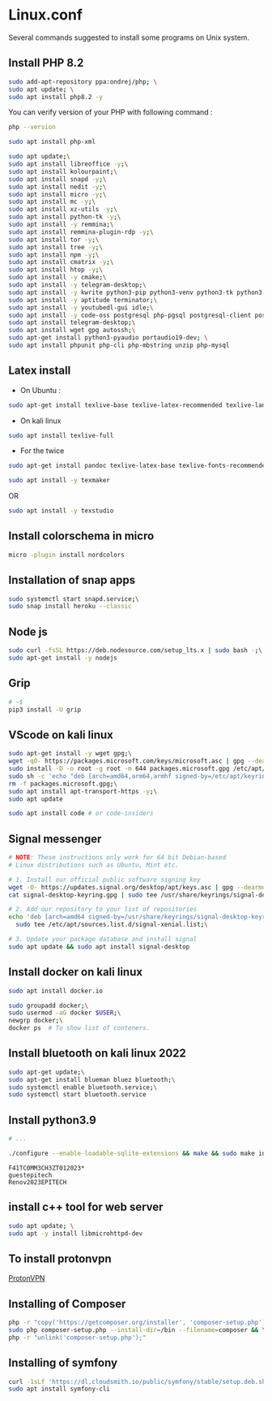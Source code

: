 # Linux.conf
Several commands suggested to install some programs on Unix system.

## Install PHP 8.2

```sh
sudo add-apt-repository ppa:ondrej/php; \
sudo apt update; \
sudo apt install php8.2 -y
```

You can verify version of your PHP with following command :

```sh
php --version
```

```sh
sudo apt install php-xml
```


```sh
sudo apt update;\
sudo apt install libreoffice -y;\
sudo apt install kolourpaint;\
sudo apt install snapd -y;\
sudo apt install nedit -y;\
sudo apt install micro -y;\
sudo apt install mc -y;\
sudo apt install xz-utils -y;\
sudo apt install python-tk -y;\
sudo apt install -y remmina;\
sudo apt install remmina-plugin-rdp -y;\
sudo apt install tor -y;\
sudo apt install tree -y;\
sudo apt install npm -y;\
sudo apt install cmatrix -y;\
sudo apt install htop -y;\
sudo apt install -y cmake;\
sudo apt install -y telegram-desktop;\
sudo apt install -y kwrite python3-pip python3-venv python3-tk python3-dev libsqlite3-dev;\
sudo apt install -y aptitude terminator;\
sudo apt install -y youtubedl-gui idle;\
sudo apt install -y code-oss postgresql php-pgsql postgresql-client postgresql-contrib libpq-dev openjdk-17-jdk
sudo apt install telegram-desktop;\
sudo apt install wget gpg autossh;\
sudo apt-get install python3-pyaudio portaudio19-dev; \
sudo apt install phpunit php-cli php-mbstring unzip php-mysql


```

## Latex install
- On Ubuntu :

```sh
sudo apt-get install texlive-base texlive-latex-recommended texlive-lang-french texlive-lang-english texlive-science texlive-fonts-recommended texlive-font-utils texlive-latex-recommended-doc texlive-science-doc texlive-binaries texlive-pictures texlive-pictures-doc texlive-metapost texlive-metapost-doc texlive-fonts-extra-doc texlive-fonts-extra-links texlive-bibtex-extra texlive-formats-extra texlive-latex-base texlive-latex-base-doc texlive-publishers texlive-publishers-doc latexmk
```

- On kali linux

```sh
sudo apt install texlive-full
```

- For the twice

```sh
sudo apt-get install pandoc texlive-latex-base texlive-fonts-recommended texlive-extra-utils texlive-latex-extra -y
```
```sh
sudo apt install -y texmaker
```

OR

```sh
sudo apt install -y texstudio
```

## Install colorschema in micro

```sh
micro -plugin install nordcolors
```

## Installation of snap apps
```sh
sudo systemctl start snapd.service;\
sudo snap install heroku --classic
```
## Node js
```sh
sudo curl -fsSL https://deb.nodesource.com/setup_lts.x | sudo bash -;\
sudo apt-get install -y nodejs

```

## Grip

```sh
# ~$
pip3 install -U grip
```

## VScode on kali linux

```sh
sudo apt-get install -y wget gpg;\
wget -qO- https://packages.microsoft.com/keys/microsoft.asc | gpg --dearmor > packages.microsoft.gpg;\
sudo install -D -o root -g root -m 644 packages.microsoft.gpg /etc/apt/keyrings/packages.microsoft.gpg;\
sudo sh -c 'echo "deb [arch=amd64,arm64,armhf signed-by=/etc/apt/keyrings/packages.microsoft.gpg] https://packages.microsoft.com/repos/code stable main" > /etc/apt/sources.list.d/vscode.list';\
rm -f packages.microsoft.gpg;\
sudo apt install apt-transport-https -y;\
sudo apt update
```

```sh
sudo apt install code # or code-insiders
```

## Signal messenger

```sh
# NOTE: These instructions only work for 64 bit Debian-based
# Linux distributions such as Ubuntu, Mint etc.

# 1. Install our official public software signing key
wget -O- https://updates.signal.org/desktop/apt/keys.asc | gpg --dearmor > signal-desktop-keyring.gpg;\
cat signal-desktop-keyring.gpg | sudo tee /usr/share/keyrings/signal-desktop-keyring.gpg > /dev/null;\

# 2. Add our repository to your list of repositories
echo 'deb [arch=amd64 signed-by=/usr/share/keyrings/signal-desktop-keyring.gpg] https://updates.signal.org/desktop/apt xenial main' |\
  sudo tee /etc/apt/sources.list.d/signal-xenial.list;\

# 3. Update your package database and install signal
sudo apt update && sudo apt install signal-desktop
```

## Install docker on kali linux

```sh
sudo apt install docker.io
```

```sh
sudo groupadd docker;\
sudo usermod -aG docker $USER;\
newgrp docker;\
docker ps  # To show list of conteners.
```

## Install bluetooth on kali linux 2022

```sh
sudo apt-get update;\
sudo apt-get install blueman bluez bluetooth;\
sudo systemctl enable bluetooth.service;\
sudo systemctl start bluetooth.service
```

## Install python3.9

```sh
# ...

./configure --enable-loadable-sqlite-extensions && make && sudo make install
```

```
F41TC0MM3CH3ZT012023*
guestepitech
Renov2023EPITECH
```

## install c++ tool for web server

```sh
sudo apt update; \
sudo apt -y install libmicrohttpd-dev
```

## To install protonvpn
[ProtonVPN](https://protonvpn.com/support/official-linux-vpn-kali/)

## Installing of Composer

```sh
php -r "copy('https://getcomposer.org/installer', 'composer-setup.php');" && \
sudo php composer-setup.php --install-dir=/bin --filename=composer && \
php -r "unlink('composer-setup.php');"

```

## Installing of symfony

```sh
curl -1sLf 'https://dl.cloudsmith.io/public/symfony/stable/setup.deb.sh' | sudo -E bash && \
sudo apt install symfony-cli

```
